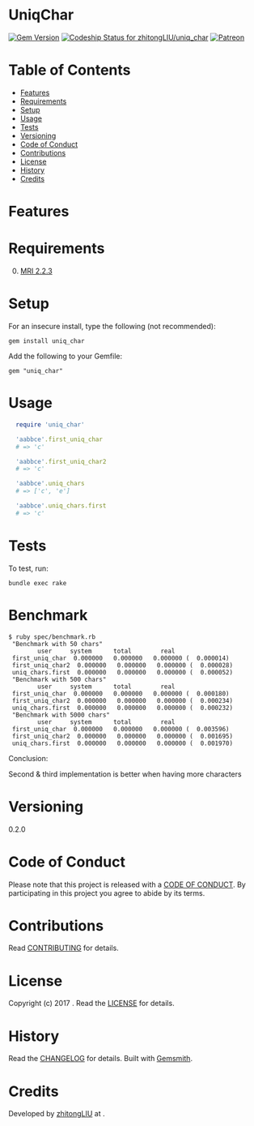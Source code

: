 # UniqChar

[![Gem Version](https://badge.fury.io/rb/uniq_char.svg)](http://badge.fury.io/rb/uniq_char)
[![Codeship Status for zhitongLIU/uniq_char](https://app.codeship.com/projects/5217c980-870e-0135-dfbb-66311f7cf82a/status?branch=master)](https://app.codeship.com/projects/248262)
[![Patreon](https://img.shields.io/badge/patreon-donate-brightgreen.svg)](https://www.patreon.com/)

<!-- Tocer[start]: Auto-generated, don't remove. -->

# Table of Contents

- [Features](#features)
- [Requirements](#requirements)
- [Setup](#setup)
- [Usage](#usage)
- [Tests](#tests)
- [Versioning](#versioning)
- [Code of Conduct](#code-of-conduct)
- [Contributions](#contributions)
- [License](#license)
- [History](#history)
- [Credits](#credits)

<!-- Tocer[finish]: Auto-generated, don't remove. -->

# Features

# Requirements

0. [MRI 2.2.3](https://www.ruby-lang.org)

# Setup

For an insecure install, type the following (not recommended):

    gem install uniq_char

Add the following to your Gemfile:

    gem "uniq_char"

# Usage
```ruby
  require 'uniq_char'

  'aabbce'.first_uniq_char
  # => 'c'

  'aabbce'.first_uniq_char2
  # => 'c'

  'aabbce'.uniq_chars
  # => ['c', 'e']

  'aabbce'.uniq_chars.first
  # => 'c'
```
# Tests

To test, run:

    bundle exec rake

# Benchmark
```
$ ruby spec/benchmark.rb
 "Benchmark with 50 chars"
        user     system      total        real
 first_uniq_char  0.000000   0.000000   0.000000 (  0.000014)
 first_uniq_char2  0.000000   0.000000   0.000000 (  0.000028)
 uniq_chars.first  0.000000   0.000000   0.000000 (  0.000052)
 "Benchmark with 500 chars"
        user     system      total        real
 first_uniq_char  0.000000   0.000000   0.000000 (  0.000180)
 first_uniq_char2  0.000000   0.000000   0.000000 (  0.000234)
 uniq_chars.first  0.000000   0.000000   0.000000 (  0.000232)
 "Benchmark with 5000 chars"
        user     system      total        real
 first_uniq_char  0.000000   0.000000   0.000000 (  0.003596)
 first_uniq_char2  0.000000   0.000000   0.000000 (  0.001695)
 uniq_chars.first  0.000000   0.000000   0.000000 (  0.001970)

```

Conclusion:

Second & third implementation is better when having more characters

# Versioning
0.2.0

# Code of Conduct

Please note that this project is released with a [CODE OF CONDUCT](CODE_OF_CONDUCT.md). By participating in this project
you agree to abide by its terms.

# Contributions

Read [CONTRIBUTING](CONTRIBUTING.md) for details.

# License

Copyright (c) 2017 []().
Read the [LICENSE](LICENSE.md) for details.

# History

Read the [CHANGELOG](CHANGELOG.md) for details.
Built with [Gemsmith](https://github.com/bkuhlmann/gemsmith).

# Credits

Developed by [zhitongLIU]() at []().
